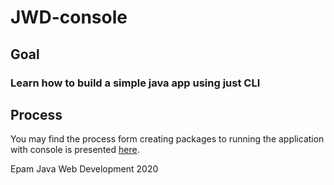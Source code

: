 # JWD-console

## Goal
### Learn how to build a simple java app using just CLI

## Process
You may find the process form creating packages to running the application with console is presented [here](https://docs.google.com/document/d/1qYXjPFZ2Hr-kBCR_P9XMTzl4TygnufubEQOkdroZDfI/edit?usp=sharing).



Epam Java Web Development 2020
